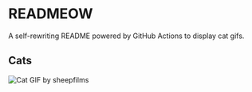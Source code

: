 # READMEOW

A self-rewriting README powered by GitHub Actions to display cat gifs.

## Cats

![Cat GIF by sheepfilms](https://media4.giphy.com/media/zZMTVkTeEfeEg/200.gif?cid=9acd02dar5odvmy1m01exogros6jvdov3ulmwhdry8avt3ym&ep=v1_gifs_search&rid=200.gif&ct=g)
